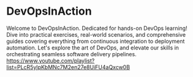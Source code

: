 # DevOpsInAction
Welcome to DevOpsInAction. Dedicated for hands-on DevOps learning! Dive into practical exercises, real-world scenarios, and comprehensive guides covering everything from continuous integration to deployment automation. Let's explore the art of DevOps, and elevate our skills in orchestrating seamless software delivery pipelines. 
https://www.youtube.com/playlist?list=PLcR5yIpKbMNc7M2en27e8UiFU4aQxcw0B

